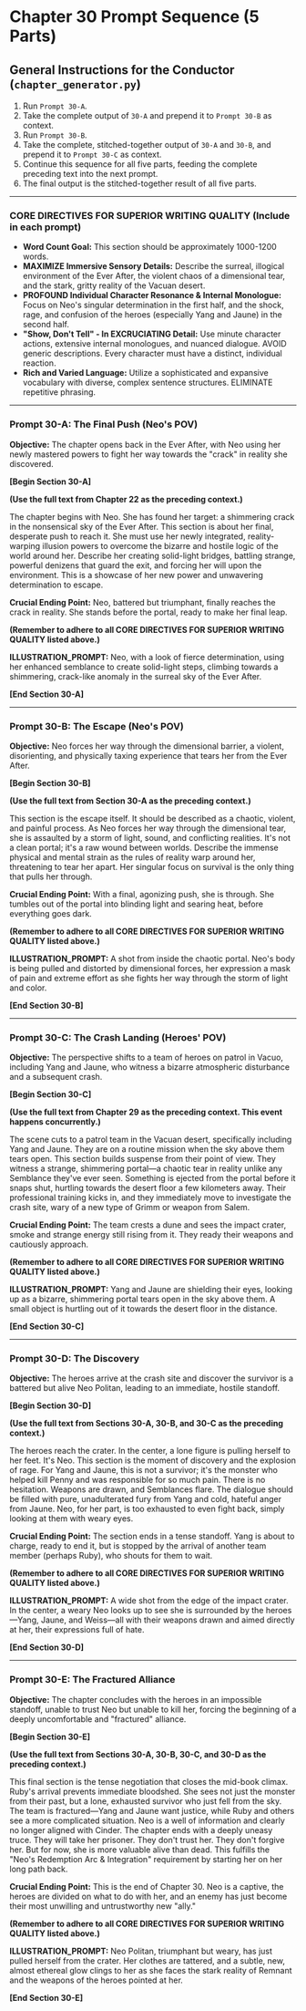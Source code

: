 # Chapter 30 Prompt Sequence (5 Parts)

## General Instructions for the Conductor (`chapter_generator.py`)

1. Run `Prompt 30-A`.
2. Take the complete output of `30-A` and prepend it to `Prompt 30-B` as context.
3. Run `Prompt 30-B`.
4. Take the complete, stitched-together output of `30-A` and `30-B`, and prepend it to `Prompt 30-C` as context.
5. Continue this sequence for all five parts, feeding the complete preceding text into the next prompt.
6. The final output is the stitched-together result of all five parts.

---

### **CORE DIRECTIVES FOR SUPERIOR WRITING QUALITY (Include in each prompt)**

* **Word Count Goal:** This section should be approximately 1000-1200 words.
* **MAXIMIZE Immersive Sensory Details:** Describe the surreal, illogical environment of the Ever After, the violent chaos of a dimensional tear, and the stark, gritty reality of the Vacuan desert.
* **PROFOUND Individual Character Resonance & Internal Monologue:** Focus on Neo's singular determination in the first half, and the shock, rage, and confusion of the heroes (especially Yang and Jaune) in the second half.
* **"Show, Don't Tell" - In EXCRUCIATING Detail:** Use minute character actions, extensive internal monologues, and nuanced dialogue. AVOID generic descriptions. Every character must have a distinct, individual reaction.
* **Rich and Varied Language:** Utilize a sophisticated and expansive vocabulary with diverse, complex sentence structures. ELIMINATE repetitive phrasing.

---

### **Prompt 30-A: The Final Push (Neo's POV)**

**Objective:** The chapter opens back in the Ever After, with Neo using her newly mastered powers to fight her way towards the "crack" in reality she discovered.

**[Begin Section 30-A]**

**(Use the full text from Chapter 22 as the preceding context.)**

The chapter begins with Neo. She has found her target: a shimmering crack in the nonsensical sky of the Ever After. This section is about her final, desperate push to reach it. She must use her newly integrated, reality-warping illusion powers to overcome the bizarre and hostile logic of the world around her. Describe her creating solid-light bridges, battling strange, powerful denizens that guard the exit, and forcing her will upon the environment. This is a showcase of her new power and unwavering determination to escape.

**Crucial Ending Point:** Neo, battered but triumphant, finally reaches the crack in reality. She stands before the portal, ready to make her final leap.

**(Remember to adhere to all CORE DIRECTIVES FOR SUPERIOR WRITING QUALITY listed above.)**

**ILLUSTRATION_PROMPT:** Neo, with a look of fierce determination, using her enhanced semblance to create solid-light steps, climbing towards a shimmering, crack-like anomaly in the surreal sky of the Ever After.

**[End Section 30-A]**

---

### **Prompt 30-B: The Escape (Neo's POV)**

**Objective:** Neo forces her way through the dimensional barrier, a violent, disorienting, and physically taxing experience that tears her from the Ever After.

**[Begin Section 30-B]**

**(Use the full text from Section 30-A as the preceding context.)**

This section is the escape itself. It should be described as a chaotic, violent, and painful process. As Neo forces her way through the dimensional tear, she is assaulted by a storm of light, sound, and conflicting realities. It's not a clean portal; it's a raw wound between worlds. Describe the immense physical and mental strain as the rules of reality warp around her, threatening to tear her apart. Her singular focus on survival is the only thing that pulls her through.

**Crucial Ending Point:** With a final, agonizing push, she is through. She tumbles out of the portal into blinding light and searing heat, before everything goes dark.

**(Remember to adhere to all CORE DIRECTIVES FOR SUPERIOR WRITING QUALITY listed above.)**

**ILLUSTRATION_PROMPT:** A shot from inside the chaotic portal. Neo's body is being pulled and distorted by dimensional forces, her expression a mask of pain and extreme effort as she fights her way through the storm of light and color.

**[End Section 30-B]**

---

### **Prompt 30-C: The Crash Landing (Heroes' POV)**

**Objective:** The perspective shifts to a team of heroes on patrol in Vacuo, including Yang and Jaune, who witness a bizarre atmospheric disturbance and a subsequent crash.

**[Begin Section 30-C]**

**(Use the full text from Chapter 29 as the preceding context. This event happens concurrently.)**

The scene cuts to a patrol team in the Vacuan desert, specifically including Yang and Jaune. They are on a routine mission when the sky above them tears open. This section builds suspense from their point of view. They witness a strange, shimmering portal—a chaotic tear in reality unlike any Semblance they've ever seen. Something is ejected from the portal before it snaps shut, hurtling towards the desert floor a few kilometers away. Their professional training kicks in, and they immediately move to investigate the crash site, wary of a new type of Grimm or weapon from Salem.

**Crucial Ending Point:** The team crests a dune and sees the impact crater, smoke and strange energy still rising from it. They ready their weapons and cautiously approach.

**(Remember to adhere to all CORE DIRECTIVES FOR SUPERIOR WRITING QUALITY listed above.)**

**ILLUSTRATION_PROMPT:** Yang and Jaune are shielding their eyes, looking up as a bizarre, shimmering portal tears open in the sky above them. A small object is hurtling out of it towards the desert floor in the distance.

**[End Section 30-C]**

---

### **Prompt 30-D: The Discovery**

**Objective:** The heroes arrive at the crash site and discover the survivor is a battered but alive Neo Politan, leading to an immediate, hostile standoff.

**[Begin Section 30-D]**

**(Use the full text from Sections 30-A, 30-B, and 30-C as the preceding context.)**

The heroes reach the crater. In the center, a lone figure is pulling herself to her feet. It's Neo. This section is the moment of discovery and the explosion of rage. For Yang and Jaune, this is not a survivor; it's the monster who helped kill Penny and was responsible for so much pain. There is no hesitation. Weapons are drawn, and Semblances flare. The dialogue should be filled with pure, unadulterated fury from Yang and cold, hateful anger from Jaune. Neo, for her part, is too exhausted to even fight back, simply looking at them with weary eyes.

**Crucial Ending Point:** The section ends in a tense standoff. Yang is about to charge, ready to end it, but is stopped by the arrival of another team member (perhaps Ruby), who shouts for them to wait.

**(Remember to adhere to all CORE DIRECTIVES FOR SUPERIOR WRITING QUALITY listed above.)**

**ILLUSTRATION_PROMPT:** A wide shot from the edge of the impact crater. In the center, a weary Neo looks up to see she is surrounded by the heroes—Yang, Jaune, and Weiss—all with their weapons drawn and aimed directly at her, their expressions full of hate.

**[End Section 30-D]**

---

### **Prompt 30-E: The Fractured Alliance**

**Objective:** The chapter concludes with the heroes in an impossible standoff, unable to trust Neo but unable to kill her, forcing the beginning of a deeply uncomfortable and "fractured" alliance.

**[Begin Section 30-E]**

**(Use the full text from Sections 30-A, 30-B, 30-C, and 30-D as the preceding context.)**

This final section is the tense negotiation that closes the mid-book climax. Ruby's arrival prevents immediate bloodshed. She sees not just the monster from their past, but a lone, exhausted survivor who just fell from the sky. The team is fractured—Yang and Jaune want justice, while Ruby and others see a more complicated situation. Neo is a well of information and clearly no longer aligned with Cinder. The chapter ends with a deeply uneasy truce. They will take her prisoner. They don't trust her. They don't forgive her. But for now, she is more valuable alive than dead. This fulfills the "Neo's Redemption Arc & Integration" requirement by starting her on her long path back.

**Crucial Ending Point:** This is the end of Chapter 30. Neo is a captive, the heroes are divided on what to do with her, and an enemy has just become their most unwilling and untrustworthy new "ally."

**(Remember to adhere to all CORE DIRECTIVES FOR SUPERIOR WRITING QUALITY listed above.)**

**ILLUSTRATION_PROMPT:** Neo Politan, triumphant but weary, has just pulled herself from the crater. Her clothes are tattered, and a subtle, new, almost ethereal glow clings to her as she faces the stark reality of Remnant and the weapons of the heroes pointed at her.

**[End Section 30-E]**
